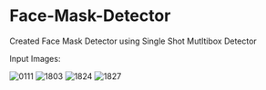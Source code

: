 # Face-Mask-Detector
Created Face Mask Detector using Single Shot Mutltibox Detector

Input Images:

![0111](https://user-images.githubusercontent.com/109217804/186091050-847dc2fb-717e-4428-859d-45e7e2c1996e.png)
![1803](https://user-images.githubusercontent.com/109217804/186091067-14147755-c961-4e71-8cc2-66c1b6160614.jpg)
![1824](https://user-images.githubusercontent.com/109217804/186091099-1ed48432-b501-4e36-80d3-2411b7189196.jpeg)
![1827](https://user-images.githubusercontent.com/109217804/186091117-ac7374bc-0937-411b-a037-57ec41028b29.jpg)
